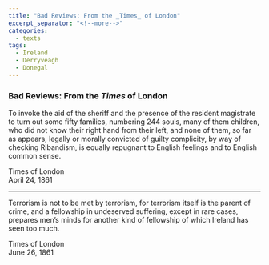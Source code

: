 ```yaml
---
title: "Bad Reviews: From the _Times_ of London"
excerpt_separator: "<!--more-->"
categories:
  - texts
tags:
  - Ireland
  - Derryveagh
  - Donegal
---
```

### Bad Reviews: From the _Times_ of London

To invoke the aid of the sheriff and the presence of the resident magistrate to turn out some fifty families, numbering 244 souls, many of them children, who did not know their right hand from their left, and none of them, so far as appears, legally or morally convicted of guilty complicity, by way of checking Ribandism, is equally repugnant to English feelings and to English common sense.  
<!--more-->

Times of London  
April 24, 1861  

***
Terrorism is not to be met by terrorism, for terrorism itself is the parent of crime, and a fellowship in undeserved suffering, except in rare cases, prepares men’s minds for another kind of fellowship of which Ireland has seen too much.  

Times of London  
June 26, 1861
